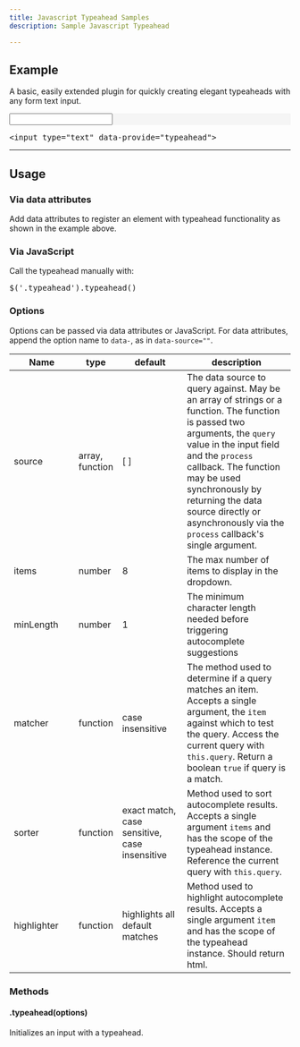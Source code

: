 ```yaml
---
title: Javascript Typeahead Samples
description: Sample Javascript Typeahead

---
```


<section id="typeahead">
    <h2>Example</h2>
    <p>A basic, easily extended plugin for quickly creating elegant typeaheads with any form text input.</p>
    <div class="bs-docs-example" style="background-color: #f5f5f5;">
      <input type="text" class="span3" style="margin: 0 auto;" data-provide="typeahead" data-items="4" data-source='["Alabama","Alaska","Arizona","Arkansas","California","Colorado","Connecticut","Delaware","Florida","Georgia","Hawaii","Idaho","Illinois","Indiana","Iowa","Kansas","Kentucky","Louisiana","Maine","Maryland","Massachusetts","Michigan","Minnesota","Mississippi","Missouri","Montana","Nebraska","Nevada","New Hampshire","New Jersey","New Mexico","New York","North Dakota","North Carolina","Ohio","Oklahoma","Oregon","Pennsylvania","Rhode Island","South Carolina","South Dakota","Tennessee","Texas","Utah","Vermont","Virginia","Washington","West Virginia","Wisconsin","Wyoming"]'>
    </div>
    <pre class="prettyprint linenums">&lt;input type="text" data-provide="typeahead"&gt;</pre>
    <hr class="bs-docs-separator">
    <h2>Usage</h2>
    <h3>Via data attributes</h3>
    <p>Add data attributes to register an element with typeahead functionality as shown in the example above.</p>
    <h3>Via JavaScript</h3>
    <p>Call the typeahead manually with:</p>
    <pre class="prettyprint linenums">$('.typeahead').typeahead()</pre>
    <h3>Options</h3>
    <p>Options can be passed via data attributes or JavaScript. For data attributes, append the option name to <code>data-</code>, as in <code>data-source=""</code>.</p>
    <table class="table table-bordered table-striped">
      <thead>
       <tr>
         <th style="width: 100px;">Name</th>
         <th style="width: 50px;">type</th>
         <th style="width: 100px;">default</th>
         <th>description</th>
       </tr>
      </thead>
      <tbody>
        <tr>
         <td>source</td>
         <td>array, function</td>
         <td>[ ]</td>
         <td>The data source to query against. May be an array of strings or a function. The function is passed two arguments, the <code>query</code> value in the input field and the <code>process</code> callback. The function may be used synchronously by returning the data source directly or asynchronously via the <code>process</code> callback's single argument.</td>
       </tr>
       <tr>
         <td>items</td>
         <td>number</td>
         <td>8</td>
         <td>The max number of items to display in the dropdown.</td>
       </tr>
       <tr>
         <td>minLength</td>
         <td>number</td>
         <td>1</td>
         <td>The minimum character length needed before triggering autocomplete suggestions</td>
       </tr>
       <tr>
         <td>matcher</td>
         <td>function</td>
         <td>case insensitive</td>
         <td>The method used to determine if a query matches an item. Accepts a single argument, the <code>item</code> against which to test the query. Access the current query with <code>this.query</code>. Return a boolean <code>true</code> if query is a match.</td>
       </tr>
       <tr>
         <td>sorter</td>
         <td>function</td>
         <td>exact match,<br> case sensitive,<br> case insensitive</td>
         <td>Method used to sort autocomplete results. Accepts a single argument <code>items</code> and has the scope of the typeahead instance. Reference the current query with <code>this.query</code>.</td>
       </tr>
       <tr>
         <td>highlighter</td>
         <td>function</td>
         <td>highlights all default matches</td>
         <td>Method used to highlight autocomplete results. Accepts a single argument <code>item</code> and has the scope of the typeahead instance. Should return html.</td>
       </tr>
      </tbody>
    </table>
    <h3>Methods</h3>
    <h4>.typeahead(options)</h4>
    <p>Initializes an input with a typeahead.</p>
</section>
